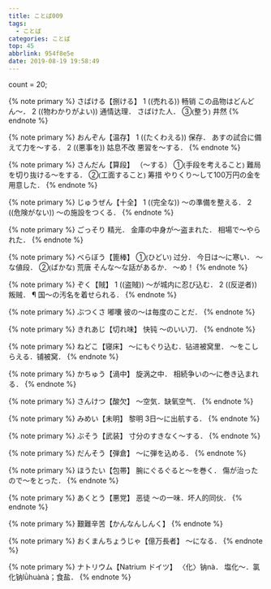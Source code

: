 ```yaml
---
title: ことば009
tags:
  - ことば
categories: ことば
top: 45
abbrlink: 954f8e5e
date: 2019-08-19 19:58:49
---
```


<!--more-->

count = 20;

{% note primary %}
さばける【捌ける】
1 ((売れる)) 畅销
この品物はどんどん〜．
2 ((物わかりがよい)) 通情达理．
さばけた人．
③⦅整う⦆ 井然
{% endnote %}



{% note primary %}
おんぞん【温存】
1 ((たくわえる)) 保存．
あすの試合に備えて力を〜する．
2 ((悪事を)) 姑息不改
悪習を〜する．
{% endnote %}



{% note primary %}
さんだん【算段】
（～する）
①⦅手段を考えること⦆ 
難局を切り抜ける～をする．
②⦅工面すること⦆ 筹措
やりくり～して100万円の金を用意した．
{% endnote %}



{% note primary %}
じゅうぜん【十全】
1 ((完全な)) 
〜の準備を整える．
2 ((危険がない)) 
〜の施設をつくる．
{% endnote %}



{% note primary %}
ごっそり
精光．
金庫の中身が〜盗まれた．
相場で〜やられた．
{% endnote %}



{% note primary %}
べらぼう【篦棒】
①⦅ひどい⦆ 过分．
今日は～に寒い．
～な値段．
②⦅ばかな⦆ 荒唐
そんな～な話があるか．
～め！
{% endnote %}



{% note primary %}
ぞく【賊】
1 ((盗賊)) 
〜が城内に忍び込む．
2 ((反逆者)) 叛贼．
¶ 国〜の汚名を着せられる．
{% endnote %}



{% note primary %}
ぶつくさ
嘟囔
彼の〜は毎度のことだ．
{% endnote %}



{% note primary %}
きれあじ【切れ味】
快钝
〜のいい刀．
{% endnote %}



{% note primary %}
ねどこ【寝床】
〜にもぐり込む．钻进被窝里．
〜をこしらえる．铺被窝．
{% endnote %}



{% note primary %}
かちゅう【渦中】
旋涡之中．
相続争いの〜に巻き込まれる．
{% endnote %}



{% note primary %}
さんけつ【酸欠】
〜空気．缺氧空气．
{% endnote %}



{% note primary %}
みめい【未明】
黎明
3日〜に出航する．
{% endnote %}



{% note primary %}
ぶそう【武装】
寸分のすきなく〜する．
{% endnote %}



{% note primary %}
だんそう【弾倉】
～に弾を込める．
{% endnote %}



{% note primary %}
ほうたい【包帯】
腕にぐるぐると～を巻く．
傷が治ったので～をとった．
{% endnote %}



{% note primary %}
あくとう【悪党】
恶徒
〜の一味．坏人的同伙．
{% endnote %}



{% note primary %}
艱難辛苦【かんなんしんく】
{% endnote %}



{% note primary %}
おくまんちょうじゃ【億万長者】
〜になる．
{% endnote %}



{% note primary %}
ナトリウム【Natrium ドイツ】
〈化〉钠nà．
塩化〜．氯化钠lǜhuànà；食盐．
{% endnote %}